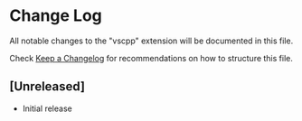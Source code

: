 # Change Log

All notable changes to the "vscpp" extension will be documented in this file.

Check [Keep a Changelog](http://keepachangelog.com/) for recommendations on how to structure this file.

## [Unreleased]

- Initial release